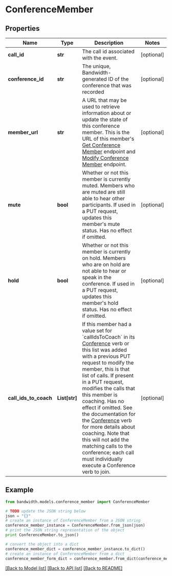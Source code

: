 # ConferenceMember


## Properties
Name | Type | Description | Notes
------------ | ------------- | ------------- | -------------
**call_id** | **str** | The call id associated with the event. | [optional] 
**conference_id** | **str** | The unique, Bandwidth-generated ID of the conference that was recorded | [optional] 
**member_url** | **str** | A URL that may be used to retrieve information about or update the state of this conference member. This is the URL of this member&#39;s [Get Conference Member](/apis/voice/#operation/getConferenceMember) endpoint and [Modify Conference Member](/apis/voice/#operation/updateConferenceMember) endpoint. | [optional] 
**mute** | **bool** | Whether or not this member is currently muted. Members who are muted are still able to hear other participants.  If used in a PUT request, updates this member&#39;s mute status. Has no effect if omitted. | [optional] 
**hold** | **bool** | Whether or not this member is currently on hold. Members who are on hold are not able to hear or speak in the conference.  If used in a PUT request, updates this member&#39;s hold status. Has no effect if omitted. | [optional] 
**call_ids_to_coach** | **List[str]** | If this member had a value set for &#x60;callIdsToCoach&#x60; in its [Conference](/docs/voice/bxml/conference) verb or this list was added with a previous PUT request to modify the member, this is that list of calls.  If present in a PUT request, modifies the calls that this member is coaching. Has no effect if omitted. See the documentation for the [Conference](/docs/voice/bxml/conference) verb for more details about coaching. Note that this will not add the matching calls to the conference; each call must individually execute a Conference verb to join. | [optional] 

## Example

```python
from bandwidth.models.conference_member import ConferenceMember

# TODO update the JSON string below
json = "{}"
# create an instance of ConferenceMember from a JSON string
conference_member_instance = ConferenceMember.from_json(json)
# print the JSON string representation of the object
print ConferenceMember.to_json()

# convert the object into a dict
conference_member_dict = conference_member_instance.to_dict()
# create an instance of ConferenceMember from a dict
conference_member_form_dict = conference_member.from_dict(conference_member_dict)
```
[[Back to Model list]](../README.md#documentation-for-models) [[Back to API list]](../README.md#documentation-for-api-endpoints) [[Back to README]](../README.md)


